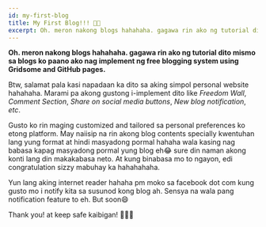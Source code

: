 ```yaml
---
id: my-first-blog
title: My First Blog!!! 👋🎉
excerpt: Oh. meron nakong blogs hahahaha. gagawa rin ako ng tutorial dito mismo sa blogs ko paano ako nag implement ng free blogging system using Gridsome and GitHub pages.
---
```

**Oh. meron nakong blogs hahahaha. gagawa rin ako ng tutorial dito mismo sa blogs ko paano ako nag implement ng free blogging system using Gridsome and GitHub pages.**

Btw, salamat pala kasi napadaan ka dito sa aking simpol personal website hahahaha. Marami pa akong gustong i-implement dito like _Freedom Wall_, _Comment Section_, _Share on social media buttons_, _New blog notification_, _etc_. 

Gusto ko rin maging customized and tailored sa personal preferences ko etong platform.
May naiisip na rin akong blog contents specially kwentuhan lang yung format at hindi masyadong pormal hahaha wala kasing nag babasa kapag masyadong pormal yung blog eh😂 sure din naman akong konti lang din makakabasa neto.
At kung binabasa mo to ngayon, edi congratulation sizzy mabuhay ka hahahahaha. 

Yun lang aking internet reader hahaha pm moko sa facebook dot com kung gusto mo i notify kita sa susunod kong blog ah. Sensya na wala pang notification feature to eh. But soon😄 

Thank you! at keep safe kaibigan! 💖💖💖







